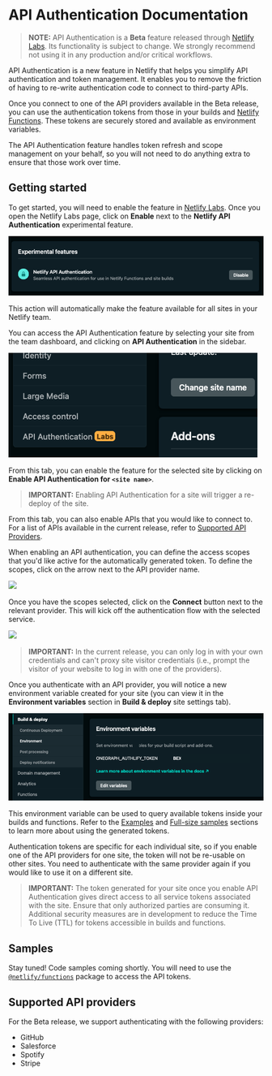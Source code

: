 # API Authentication Documentation

> **NOTE:** API Authentication is a **Beta** feature released through [Netlify Labs](https://www.netlify.com/blog/2021/03/31/test-drive-netlify-beta-features-with-netlify-labs/). Its functionality is subject to change. We strongly recommend not using it in any production and/or critical workflows.

API Authentication is a new feature in Netlify that helps you simplify API authentication and token management. It enables you to remove the friction of having to re-write authentication code to connect to third-party APIs.

Once you connect to one of the API providers available in the Beta release, you can use the authentication tokens from those in your builds and [Netlify Functions](https://www.netlify.com/products/functions/). These tokens are securely stored and available as environment variables.

The API Authentication feature handles token refresh and scope management on your behalf, so you will not need to do anything extra to ensure that those work over time.

## Getting started

To get started, you will need to enable the feature in [Netlify Labs](https://app.netlify.com/user/labs). Once you open the Netlify Labs page, click on **Enable** next to the **Netlify API Authentication** experimental feature.

![](../../../media/api-authentication/netlify-labs-option.png)

This action will automatically make the feature available for all sites in your Netlify team.

You can access the API Authentication feature by selecting your site from the team dashboard, and clicking on **API Authentication** in the sidebar.

![](../../../media/api-authentication/api-authentication-site-settings.png)

From this tab, you can enable the feature for the selected site by clicking on **Enable API Authentication for `<site name>`**.

> **IMPORTANT:** Enabling API Authentication for a site will trigger a re-deploy of the site.

From this tab, you can also enable APIs that you would like to connect to. For a list of APIs available in the current release, refer to [Supported API Providers](#supported-api-providers).

When enabling an API authentication, you can define the access scopes that you'd like active for the automatically generated token. To define the scopes, click on the arrow next to the API provider name.

![](../../../media/api-authentication/scope-definition.gif)

Once you have the scopes selected, click on the **Connect** button next to the relevant provider. This will kick off the authentication flow with the selected service.

![](../../../media/api-authentication/authentication-github.gif)

> **IMPORTANT:** In the current release, you can only log in with your own credentials and can't proxy site visitor credentials (i.e., prompt the visitor of your website to log in with one of the providers).

Once you authenticate with an API provider, you will notice a new environment variable created for your site (you can view it in the **Environment variables** section in **Build & deploy** site settings tab).

![](../../../media/api-authentication/onegraph-token.png)

This environment variable can be used to query available tokens inside your builds and functions. Refer to the [Examples](#examples) and [Full-size samples](#full-size-samples) sections to learn more about using the generated tokens.

Authentication tokens are specific for each individual site, so if you enable one of the API providers for one site, the token will not be re-usable on other sites. You need to authenticate with the same provider again if you would like to use it on a different site.

> **IMPORTANT:** The token generated for your site once you enable API Authentication gives direct access to all service tokens associated with the site. Ensure that only authorized parties are consuming it. Additional security measures are in development to reduce the Time To Live (TTL) for tokens accessible in builds and functions.

## Samples

Stay tuned! Code samples coming shortly. You will need to use the [`@netlify/functions`](https://www.npmjs.com/package/@netlify/functions) package to access the API tokens.

## Supported API providers

For the Beta release, we support authenticating with the following providers:

- GitHub
- Salesforce
- Spotify
- Stripe
